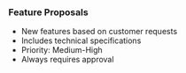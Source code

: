 ### Feature Proposals

- New features based on customer requests
- Includes technical specifications
- Priority: Medium-High
- Always requires approval
